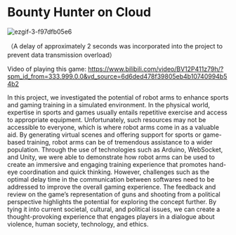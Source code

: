 # Bounty Hunter on Cloud
![ezgif-3-f97dfb05e6](https://github.com/NarrowSpace/ArduinoUnityWebsocket/assets/105491905/07fd4a1d-7436-42b1-89ee-ea5a00dacd24)

（A delay of approximately 2 seconds was incorporated into the project to prevent data transmission overload）

Video of playing this game: https://www.bilibili.com/video/BV12P411z79h/?spm_id_from=333.999.0.0&vd_source=6d6ded478f39805eb4b10740994b54b2


In this project, we investigated the potential of robot arms to enhance sports and gaming training in a simulated environment. In the physical world, expertise in sports and games usually entails repetitive exercise and access to appropriate equipment. Unfortunately, such resources may not be accessible to everyone, which is where robot arms come in as a valuable aid. By generating virtual scenes and offering support for sports or game-based training, robot arms can be of tremendous assistance to a wider population.
Through the use of technologies such as Arduino, WebSocket, and Unity, we were able to demonstrate how robot arms can be used to create an immersive and engaging training experience that promotes hand-eye coordination and quick thinking. However, challenges such as the optimal delay time in the communication between softwares need to be addressed to improve the overall gaming experience.
The feedback and review on the game’s representation of guns and shooting from a political perspective highlights the potential for exploring the concept further. By tying it into current societal, cultural, and political issues, we can create a thought-provoking experience that engages players in a dialogue about violence, human society, technology, and ethics.
